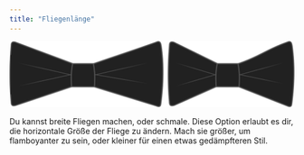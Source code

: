 ```yaml
---
title: "Fliegenlänge"
---
```


![Fliegenlänge](bowlength.svg)

Du kannst breite Fliegen machen, oder schmale. Diese Option erlaubt es dir, die horizontale Größe der Fliege zu ändern. Mach sie größer, um flamboyanter zu sein, oder kleiner für einen etwas gedämpfteren Stil.




